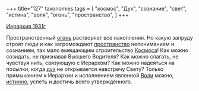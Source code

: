 +++
title="127"
taxonomies.tags = [
 "космос",
 "Дух",
 "сознание",
 "свет",
 "истина",
 "воля",
 "огонь",
 "пространство",
]
+++

[Иерархия 1931г](/agni/1931)

Пространственный [огонь](/tags/огонь) растворяет все накопления. Но какую запруду строят люди и как загромождают [пространство](/tags/пространство) непониманием и сознанием, так мало вмещающим строительство [Космоса](/tags/космос)! Как можно созидать, не признавая Высшего Водителя? Как можно слагать, не чувствуя нить, связующую с Иерархом? Как можно надеяться на посылки, когда [дух](/tags/Дух) не открывается навстречу Свету? Только примыканием к Иерархии и исполнением явленной [Воли](/tags/воля) можно, [истинно](/tags/истина), успеть и достичь всего утверждённого.   

